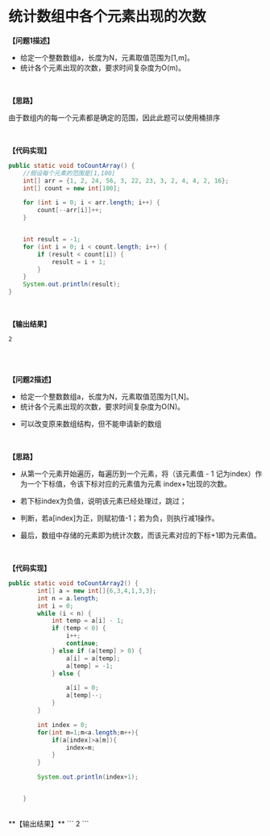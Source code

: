 # 统计数组中各个元素出现的次数



 **【问题1描述】**

+ 给定一个整数数组a，长度为N，元素取值范围为[1,m]。
+ 统计各个元素出现的次数，要求时间复杂度为O(m)。

<br>

**【思路】**

由于数组内的每一个元素都是确定的范围，因此此题可以使用桶排序

<br>

**【代码实现】**

```java
public static void toCountArray() {
    //假设每个元素的范围是[1,100]
    int[] arr = {1, 2, 24, 56, 3, 22, 23, 3, 2, 4, 4, 2, 16};
    int[] count = new int[100];

    for (int i = 0; i < arr.length; i++) {
        count[--arr[i]]++;
    }


    int result = -1;
    for (int i = 0; i < count.length; i++) {
        if (result < count[i]) {
            result = i + 1;
        }
    }
    System.out.println(result);
}
```

<br>

**【输出结果】**
```
2
```
 
<br><br> 
 
**【问题2描述】**

+ 给定一个整数数组a，长度为N，元素取值范围为[1,N]。
+ 统计各个元素出现的次数，要求时间复杂度为O(N)。
* 可以改变原来数组结构，但不能申请新的数组
 
<br>

**【思路】**

+ 从第一个元素开始遍历，每遍历到一个元素，将（该元素值 - 1 记为index）作为一个下标值，令该下标对应的元素值为元素 index+1出现的次数。

+ 若下标index为负值，说明该元素已经处理过，跳过；

+ 判断，若a[index]为正，则赋初值-1；若为负，则执行减1操作。

+ 最后，数组中存储的元素即为统计次数，而该元素对应的下标+1即为元素值。


<br>

**【代码实现】**

```java
public static void toCountArray2() {
        int[] a = new int[]{6,3,4,1,3,3};
        int n = a.length;
        int i = 0;
        while (i < n) {
            int temp = a[i] - 1;
            if (temp < 0) {
                i++;
                continue;
            } else if (a[temp] > 0) {
                a[i] = a[temp];
                a[temp] = -1;
            } else {

                a[i] = 0;
                a[temp]--;
            }
        }

        int index = 0;
        for(int m=1;m<a.length;m++){
            if(a[index]>a[m]){
                index=m;
            }
        }

        System.out.println(index+1);


    }
```
<br>
**【输出结果】**
```
2
```







